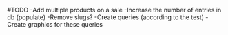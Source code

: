 #TODO
-Add multiple products on a sale
-Increase the number of entries in db (populate)
-Remove slugs?
-Create queries (according to the test)
-Create graphics for these queries

